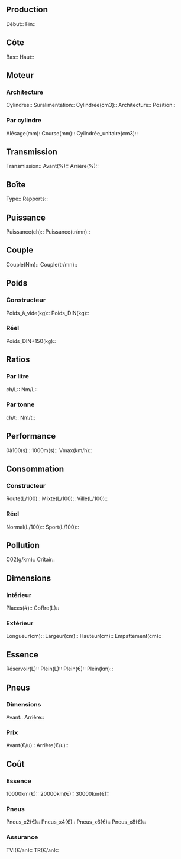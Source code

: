 ## Production
Début::
Fin::

## Côte
Bas::
Haut::

## Moteur
### Architecture
Cylindres::
Suralimentation::
Cylindrée(cm3)::
Architecture::
Position::
### Par cylindre
Alésage(mm):
Course(mm)::
Cylindrée_unitaire(cm3)::

## Transmission
Transmission::
Avant(%)::
Arrière(%)::

## Boîte
Type:: 
Rapports:: 

## Puissance
Puissance(ch):: 
Puissance(tr/mn):: 

## Couple
Couple(Nm):: 
Couple(tr/mn)::

## Poids
### Constructeur
Poids_à_vide(kg):: 
Poids_DIN(kg):: 
### Réel
Poids_DIN+150(kg):: 

## Ratios
### Par litre
ch/L::
Nm/L::
### Par tonne
ch/t:: 
Nm/t:: 

## Performance
0à100(s)::
1000m(s):: 
Vmax(km/h):: 
  
## Consommation
### Constructeur
Route(L/100)::
Mixte(L/100)::
Ville(L/100)::
### Réel
Normal(L/100)::
Sport(L/100)::
  
## Pollution
C02(g/km)::
Critair::

## Dimensions
### Intérieur
Places(#)::
Coffre(L):: 
### Extérieur
Longueur(cm):: 
Largeur(cm):: 
Hauteur(cm):: 
Empattement(cm):: 
  
## Essence
Réservoir(L):: 
Plein(L):: 
Plein(€):: 
Plein(km):: 
  
## Pneus
### Dimensions
Avant:: 
Arrière:: 
### Prix
Avant(€/u):: 
Arrière(€/u):: 
  
## Coût
### Essence
10000km(€):: 
20000km(€):: 
30000km(€):: 
### Pneus
Pneus_x2(€):: 
Pneus_x4(€):: 
Pneus_x6(€):: 
Pneus_x8(€)::
### Assurance
TVI(€/an):: 
TR(€/an):: 